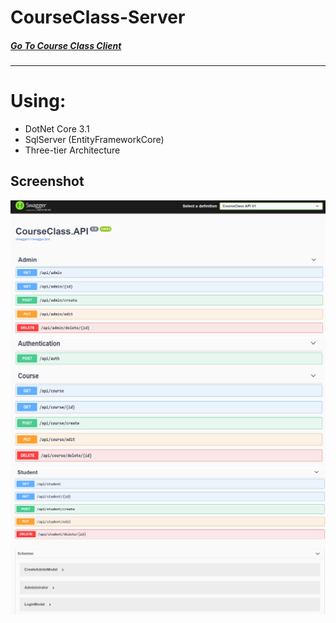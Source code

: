 # CourseClass-Server

##### [Go To Course Class Client](https://github.com/JonathanDarmon/CourseClass-Client "Client Side")
___

# Using:
  * DotNet Core 3.1
  * SqlServer (EntityFrameworkCore)
  * Three-tier Architecture
  
## Screenshot
![Screenshot](Captur.PNG)
![Screenshot](Captur1.PNG)
![Screenshot](Captur2.PNG)
